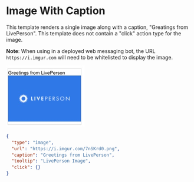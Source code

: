 # Image With Caption

This template renders a single image along with a caption, "Greatings from LivePerson". This template does not contain a "click" action type for the image.

**Note**: When using in a deployed web messaging bot, the URL `https://i.imgur.com` will need to be whitelisted to display the image.

![image-with-caption](Image_With_Caption.jpg)

```json
{
  "type": "image",
  "url": "https://i.imgur.com/7nSKrd0.png",
  "caption": "Greetings from LivePerson",
  "tooltip": "LivePerson Image",
  "click": {}
}

```
